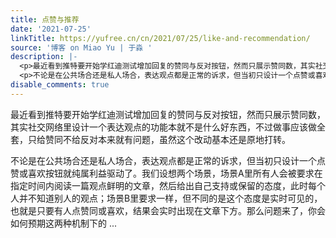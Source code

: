 ```yaml
---
title: 点赞与推荐
date: '2021-07-25'
linkTitle: https://yufree.cn/cn/2021/07/25/like-and-recommendation/
source: '博客 on Miao Yu | 于淼 '
description: |-
  <p>最近看到推特要开始学红迪测试增加回复的赞同与反对按钮，然而只展示赞同数，其实社交网络里设计一个表达观点的功能本就不是什么好东西，不过做事应该做全套，只给赞同不给反对本来就有问题，虽然这个改动基本还是原地打转。</p>
  <p>不论是在公共场合还是私人场合，表达观点都是正常的诉求，但当初只设计一个点赞或喜欢按钮就纯属利益驱动了。我们设想两个场景，场景A里所有人会被要求在指定时间内阅读一篇观点鲜明的文章，然后给出自己支持或保留的态度，此时每个人并不知道别人的观点；场景B里要求一样，但不同的是这个态度是实时可见的，也就是只要有人点赞同或喜欢，结果会实时出现在文章下方。那么问题来了，你会如何预期这两种机制下的 ...
disable_comments: true
---
```

<p>最近看到推特要开始学红迪测试增加回复的赞同与反对按钮，然而只展示赞同数，其实社交网络里设计一个表达观点的功能本就不是什么好东西，不过做事应该做全套，只给赞同不给反对本来就有问题，虽然这个改动基本还是原地打转。</p>
<p>不论是在公共场合还是私人场合，表达观点都是正常的诉求，但当初只设计一个点赞或喜欢按钮就纯属利益驱动了。我们设想两个场景，场景A里所有人会被要求在指定时间内阅读一篇观点鲜明的文章，然后给出自己支持或保留的态度，此时每个人并不知道别人的观点；场景B里要求一样，但不同的是这个态度是实时可见的，也就是只要有人点赞同或喜欢，结果会实时出现在文章下方。那么问题来了，你会如何预期这两种机制下的 ...